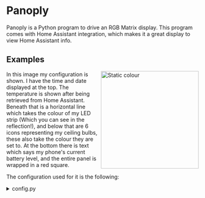 # Panoply
Panoply is a Python program to drive an RGB Matrix display. This program comes with Home Assistant integration, which makes it a great display to view Home Assistant info.  

## Examples

<img src="https://raw.githubusercontent.com/diademiemi/Panoply/main/images/MyConfig.jpg" align="right" title="Static colour" width="256" height="256" />  
In this image my configuration is shown. I have the time and date displayed at the top. The temperature is shown after being retrieved from Home Assistant.  
Beneath that is a horizontal line which takes the colour of my LED strip (Which you can see in the reflection!), and below that are 6 icons representing my ceiling bulbs, these also take the colour they are set to. At the bottom there is text which says my phone's current battery level, and the entire panel is wrapped in a red square.  

The configuration used for it is the following:

<details><summary>config.py</summary><p>

## config.py
```python
# How often the display refreshes
DISPLAY_REFRESH_RATE = 0.25
# How often information on the device is polled (Date, time)
LOCAL_REFRESH_INTERVAL = 0.4
# How often information over web requests is polled (Home Assistant)
WEB_REFRESH_INTERVAL = 10

# Put your display resolution here
DISPLAY_WIDTH = 64
DISPLAY_HEIGHT = 64
# If you need any rotation, specify this as a multiple of 90, otherwise leave it at 0
DISPLAY_ROTATION = 180
# Display mapping, read https://github.com/hzeller/rpi-rgb-led-matrix#changing-parameters-via-command-line-flags
DISPLAY_HARDWARE_MAPPING = "adafruit-hat"

# Path to font files, NEEDS TO BE "BDF" bitmap fonts!
TINY_FONT = "../fonts/Tiny-4x6.bdf"
SMALL_FONT = "../fonts/Small-5x7.bdf"
LARGE_FONT = "../fonts/PixeloidMono.bdf"

# This defines placeholders which are retrieved from shell commands
# These are refreshed according to LOCAL_REFRESH_INTERVAL
# '<new placeholder name>' : '<shell command>'
COMMAND_PLACEHOLDERS = {
    'time' : 'date +"%H:%M:%S"',
    'date' : 'date +"%Y-%m-%d"'
}

# URL of your Home Assistant instance
HOME_ASSISTANT_URL = "https://home.example.com"
# Long-lived access token
HOME_ASSISTANT_KEY = "ABCDEF"

# This defines placeholders which are retrieved from a Home Assistant instance
# Leave blank to disable entirely
# These are refreshed according to WEB_REFRESH_INTERVAL
# '<new placeholder name>' : '<home assistant entity>' 
HOME_ASSISTANT_STATE_PLACEHOLDERS = {
    'temp' : 'sensor.room_temperature',
    'phonebattery' : 'sensor.phone_battery_level'
}

# Colors that are retrieved from a Home Assistant lightbulb
# These can be used instead of the usual tuple:
# 'text definition' : (<x position>, <y position>, 'bulbs')
# Leave blank to disable entirely
# These are refreshed according to WEB_REFRESH_INTERVAL
# '<new color name>' : '<home assistant entity>' 
HOME_ASSISTANT_COLOURS = {
    'bulb1' : 'light.bulb1',
    'bulb2' : 'light.bulb2',
    'bulb3' : 'light.bulb3',
    'bulb4' : 'light.bulb4',
    'bulb5' : 'light.bulb5',
    'bulb6' : 'light.bulb6',
    'led_01' : 'light.led_01'
}

# Layout settings
# Here you can customise the location and content of text elements or place shapes

# Large text, using the PixeloidMono font
# '<text %placeholder%>' : (<x position bottom-left>, <y position bottom-left>, (<red>, <green>, <blue>))
LARGE_TEXT_ELEMENTS = {
    '%time%' : (8, 9, (200, 200, 200)),
    '%temp%' : (17, 38, (200, 200, 200)),
    '●' : (21, 48, 'bulb1'),
    '● ' : (21, 55, 'bulb2'),
    '●  ' : (29, 48, 'bulb3'),
    '●   ' : (29, 55, 'bulb4'),
    '●    ' : (37, 48, 'bulb5'),
    '●     ' : (37, 55, 'bulb6') # The spaces are required so these show up as unique values in the dict, but they do not get rendered!
}

# Small text, using the 5x7 font
# '<text %placeholder%>' : (<x position bottom-left>, <y position bottom-left>, (<red>, <green>, <blue>))
SMALL_TEXT_ELEMENTS = {
    '%date%' : (7, 18, (200, 200, 200)),
    'it is' : (18, 30, (200, 200, 200))
}

# Tiny text, using the 4x6 font
# '<text %placeholder%>' : (<x position bottom-left>, <y position bottom-left>, (<red>, <green>, <blue>))
TINY_TEXT_ELEMENTS = {
    'c' : (43, 38, (200, 200, 200)),
    'Phone at %phonebattery%%' : (7, 62, (200, 200, 200))
}

# Place a horizontal line, starting from the left
# (<x position top-left>, <y position top-left>, <length> (<red>, <green>, <blue>))
HORIZONTAL_LINES = [
    (16, 40, 31, 'led_01')
]

# Place a vertical line, starting from the top
# (<x position top-left>, <y position top-left>, <length> (<red>, <green>, <blue>))
VERTICAL_LINES = [
]

# Place a hollow rectangle
# (<x position top-left>, <y position top-left>, <x length>, <y length> (<red>, <green>, <blue>))
RECTANGLES = [
    (0, 0, 64, 64, (64, 0, 0))
]
```
</p></details>
